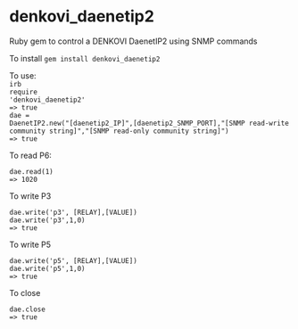 # denkovi_daenetip2
Ruby gem to control a DENKOVI DaenetIP2 using SNMP commands

To install
<code>gem install denkovi_daenetip2</code>

To use:<br/>
<code>irb</code><br/>
<code>require 'denkovi_daenetip2'</code><br/>
<code>=> true</code><br/>
<code>dae = DaenetIP2.new("[daenetip2_IP]",[daenetip2_SNMP_PORT],"[SNMP read-write community string]","[SNMP read-only community string]")</code><br/>
<code>=> true</code><br/>


To read P6:

<code>dae.read(1)</code><br/>
<code>=> 1020</code><br/>

To write P3

<code>dae.write('p3', [RELAY],[VALUE])</code><br/>
<code>dae.write('p3',1,0)</code><br/>
<code>=> true</code><br/>

To write P5

<code>dae.write('p5', [RELAY],[VALUE])</code><br/>
<code>dae.write('p5',1,0)</code><br/>
<code>=> true</code><br/>

To close

<code>dae.close</code><br/>
<code>=> true</code><br/>






